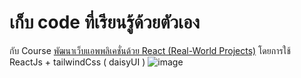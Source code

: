 # เก็บ code ที่เรียนรู้ด้วยตัวเอง
กับ Course [พัฒนาเว็บแอพพลิเคชั่นด้วย React (Real-World Projects)](https://www.udemy.com/course/react-real-world-projects/)
โดยการใช้ ReactJs + tailwindCss ( daisyUI ) 
![image]([https://imgur.com/WQIwZtV](https://imgur.com/WQIwZtV)https://imgur.com/WQIwZtV)



